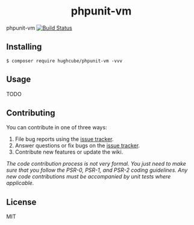 <h1 align="center"> phpunit-vm </h1>

phpunit-vm [![Build Status](https://travis-ci.com/hughcube/phpunit-vm.svg?branch=master)](https://travis-ci.com/hughcube/phpunit-vm)


## Installing

```shell
$ composer require hughcube/phpunit-vm -vvv
```

## Usage

TODO

## Contributing

You can contribute in one of three ways:

1. File bug reports using the [issue tracker](https://github.com/hughcube/phpunit-vm/issues).
2. Answer questions or fix bugs on the [issue tracker](https://github.com/hughcube/phpunit-vm/issues).
3. Contribute new features or update the wiki.

_The code contribution process is not very formal. You just need to make sure that you follow the PSR-0, PSR-1, and PSR-2 coding guidelines. Any new code contributions must be accompanied by unit tests where applicable._

## License

MIT
